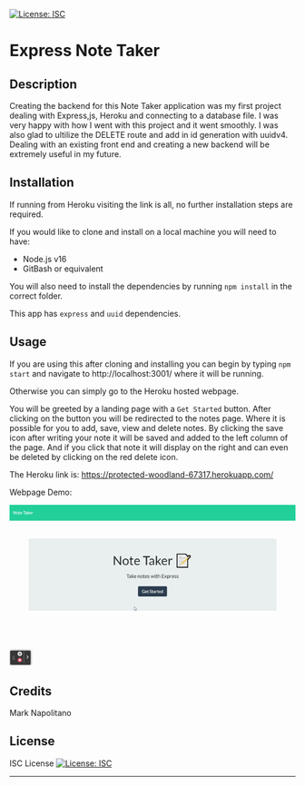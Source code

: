[![License: ISC](https://img.shields.io/badge/License-ISC-blue.svg)](https://opensource.org/licenses/ISC)

# Express Note Taker

## Description

Creating the backend for this Note Taker application was my first project dealing with Express,js, Heroku and connecting to a database file. I was very happy with how I went with this project and it went smoothly. I was also glad to ultilize the DELETE route and add in id generation with uuidv4. Dealing with an existing front end and creating a new backend will be extremely useful in my future.

## Installation

If running from Heroku visiting the link is all, no further installation steps are required.

If you would like to clone and install on a local machine you will need to have:
* Node.js v16
* GitBash or equivalent

You will also need to install the dependencies by running `npm install` in the correct folder.

This app has `express` and `uuid` dependencies.


## Usage

If you are using this after cloning and installing you can begin by typing `npm start` and navigate to http://localhost:3001/ where it will be running.

Otherwise you can simply go to the Heroku hosted webpage.

You will be greeted by a landing page with a `Get Started` button.
After clicking on the button you will be redirected to the notes page.
Where it is possible for you to add, save, view and delete notes.
By clicking the save icon after writing your note it will be saved and added to the left column of the page.
And if you click that note it will display on the right and can even be deleted by clicking on the red delete icon.

The Heroku link is: 
https://protected-woodland-67317.herokuapp.com/

Webpage Demo:

[<img src="/public/assets/images/Note-Taker.gif" alt="Express.js Note Taker App"/>](/public/assets/images/Note-Taker.gif)

## Credits

Mark Napolitano

## License

ISC License
[![License: ISC](https://img.shields.io/badge/License-ISC-blue.svg)](https://opensource.org/licenses/ISC)

---
